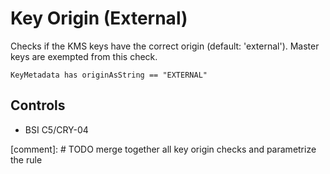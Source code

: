 # Key Origin (External)

Checks if the KMS keys have the correct origin (default: 'external'). Master keys are exempted from this check.

```ccl
KeyMetadata has originAsString == "EXTERNAL"
```

## Controls
* BSI C5/CRY-04

[comment]: # TODO merge together all key origin checks and parametrize the rule
